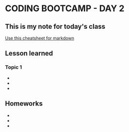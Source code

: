 # CODING BOOTCAMP - DAY 2
## This is my note for today's class
[Use this cheatsheet for markdown](https://www.markdownguide.org/cheat-sheet/)

## Lesson learned
### Topic 1
* 
*
*

## Homeworks
*
*
*